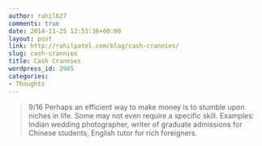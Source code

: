 ```yaml
---
author: rahil627
comments: true
date: 2014-11-25 12:53:36+00:00
layout: post
link: http://rahilpatel.com/blog/cash-crannies/
slug: cash-crannies
title: Cash Crannies
wordpress_id: 2985
categories:
- Thoughts
---
```


<blockquote>
9/16
Perhaps an efficient way to make money is to stumble upon niches in life. Some may not even require a specific skill. Examples: Indian wedding photographer, writer of graduate admissions for Chinese students, English tutor for rich foreigners.</blockquote>
